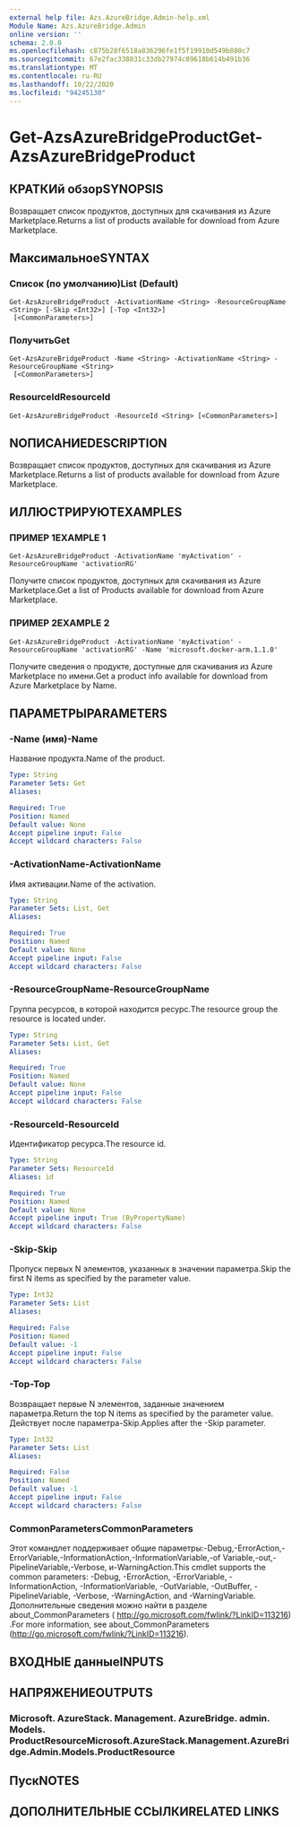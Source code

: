 ```yaml
---
external help file: Azs.AzureBridge.Admin-help.xml
Module Name: Azs.AzureBridge.Admin
online version: ''
schema: 2.0.0
ms.openlocfilehash: c875b28f6518a836296fe1f5f19910d549b880c7
ms.sourcegitcommit: 67e2fac338031c33db27974c89618b614b491b36
ms.translationtype: MT
ms.contentlocale: ru-RU
ms.lasthandoff: 10/22/2020
ms.locfileid: "94245130"
---
```

# <span data-ttu-id="20fbe-101">Get-AzsAzureBridgeProduct</span><span class="sxs-lookup"><span data-stu-id="20fbe-101">Get-AzsAzureBridgeProduct</span></span>

## <span data-ttu-id="20fbe-102">КРАТКИй обзор</span><span class="sxs-lookup"><span data-stu-id="20fbe-102">SYNOPSIS</span></span>
<span data-ttu-id="20fbe-103">Возвращает список продуктов, доступных для скачивания из Azure Marketplace.</span><span class="sxs-lookup"><span data-stu-id="20fbe-103">Returns a list of products available for download from Azure Marketplace.</span></span>

## <span data-ttu-id="20fbe-104">Максимальное</span><span class="sxs-lookup"><span data-stu-id="20fbe-104">SYNTAX</span></span>

### <span data-ttu-id="20fbe-105">Список (по умолчанию)</span><span class="sxs-lookup"><span data-stu-id="20fbe-105">List (Default)</span></span>
```
Get-AzsAzureBridgeProduct -ActivationName <String> -ResourceGroupName <String> [-Skip <Int32>] [-Top <Int32>]
 [<CommonParameters>]
```

### <span data-ttu-id="20fbe-106">Получить</span><span class="sxs-lookup"><span data-stu-id="20fbe-106">Get</span></span>
```
Get-AzsAzureBridgeProduct -Name <String> -ActivationName <String> -ResourceGroupName <String>
 [<CommonParameters>]
```

### <span data-ttu-id="20fbe-107">ResourceId</span><span class="sxs-lookup"><span data-stu-id="20fbe-107">ResourceId</span></span>
```
Get-AzsAzureBridgeProduct -ResourceId <String> [<CommonParameters>]
```

## <span data-ttu-id="20fbe-108">NОПИСАНИЕ</span><span class="sxs-lookup"><span data-stu-id="20fbe-108">DESCRIPTION</span></span>
<span data-ttu-id="20fbe-109">Возвращает список продуктов, доступных для скачивания из Azure Marketplace.</span><span class="sxs-lookup"><span data-stu-id="20fbe-109">Returns a list of products available for download from Azure Marketplace.</span></span>

## <span data-ttu-id="20fbe-110">ИЛЛЮСТРИРУЮТ</span><span class="sxs-lookup"><span data-stu-id="20fbe-110">EXAMPLES</span></span>

### <span data-ttu-id="20fbe-111">ПРИМЕР 1</span><span class="sxs-lookup"><span data-stu-id="20fbe-111">EXAMPLE 1</span></span>
```
Get-AzsAzureBridgeProduct -ActivationName 'myActivation' -ResourceGroupName 'activationRG'
```

<span data-ttu-id="20fbe-112">Получите список продуктов, доступных для скачивания из Azure Marketplace.</span><span class="sxs-lookup"><span data-stu-id="20fbe-112">Get a list of Products available for download from Azure Marketplace.</span></span>

### <span data-ttu-id="20fbe-113">ПРИМЕР 2</span><span class="sxs-lookup"><span data-stu-id="20fbe-113">EXAMPLE 2</span></span>
```
Get-AzsAzureBridgeProduct -ActivationName 'myActivation' -ResourceGroupName 'activationRG' -Name 'microsoft.docker-arm.1.1.0'
```

<span data-ttu-id="20fbe-114">Получите сведения о продукте, доступные для скачивания из Azure Marketplace по имени.</span><span class="sxs-lookup"><span data-stu-id="20fbe-114">Get a product info available for download from Azure Marketplace by Name.</span></span>

## <span data-ttu-id="20fbe-115">ПАРАМЕТРЫ</span><span class="sxs-lookup"><span data-stu-id="20fbe-115">PARAMETERS</span></span>

### <span data-ttu-id="20fbe-116">-Name (имя)</span><span class="sxs-lookup"><span data-stu-id="20fbe-116">-Name</span></span>
<span data-ttu-id="20fbe-117">Название продукта.</span><span class="sxs-lookup"><span data-stu-id="20fbe-117">Name of the product.</span></span>

```yaml
Type: String
Parameter Sets: Get
Aliases:

Required: True
Position: Named
Default value: None
Accept pipeline input: False
Accept wildcard characters: False
```

### <span data-ttu-id="20fbe-118">-ActivationName</span><span class="sxs-lookup"><span data-stu-id="20fbe-118">-ActivationName</span></span>
<span data-ttu-id="20fbe-119">Имя активации.</span><span class="sxs-lookup"><span data-stu-id="20fbe-119">Name of the activation.</span></span>

```yaml
Type: String
Parameter Sets: List, Get
Aliases:

Required: True
Position: Named
Default value: None
Accept pipeline input: False
Accept wildcard characters: False
```

### <span data-ttu-id="20fbe-120">-ResourceGroupName</span><span class="sxs-lookup"><span data-stu-id="20fbe-120">-ResourceGroupName</span></span>
<span data-ttu-id="20fbe-121">Группа ресурсов, в которой находится ресурс.</span><span class="sxs-lookup"><span data-stu-id="20fbe-121">The resource group the resource is located under.</span></span>

```yaml
Type: String
Parameter Sets: List, Get
Aliases:

Required: True
Position: Named
Default value: None
Accept pipeline input: False
Accept wildcard characters: False
```

### <span data-ttu-id="20fbe-122">-ResourceId</span><span class="sxs-lookup"><span data-stu-id="20fbe-122">-ResourceId</span></span>
<span data-ttu-id="20fbe-123">Идентификатор ресурса.</span><span class="sxs-lookup"><span data-stu-id="20fbe-123">The resource id.</span></span>

```yaml
Type: String
Parameter Sets: ResourceId
Aliases: id

Required: True
Position: Named
Default value: None
Accept pipeline input: True (ByPropertyName)
Accept wildcard characters: False
```

### <span data-ttu-id="20fbe-124">-Skip</span><span class="sxs-lookup"><span data-stu-id="20fbe-124">-Skip</span></span>
<span data-ttu-id="20fbe-125">Пропуск первых N элементов, указанных в значении параметра.</span><span class="sxs-lookup"><span data-stu-id="20fbe-125">Skip the first N items as specified by the parameter value.</span></span>

```yaml
Type: Int32
Parameter Sets: List
Aliases:

Required: False
Position: Named
Default value: -1
Accept pipeline input: False
Accept wildcard characters: False
```

### <span data-ttu-id="20fbe-126">-Top</span><span class="sxs-lookup"><span data-stu-id="20fbe-126">-Top</span></span>
<span data-ttu-id="20fbe-127">Возвращает первые N элементов, заданные значением параметра.</span><span class="sxs-lookup"><span data-stu-id="20fbe-127">Return the top N items as specified by the parameter value.</span></span>
<span data-ttu-id="20fbe-128">Действует после параметра-Skip.</span><span class="sxs-lookup"><span data-stu-id="20fbe-128">Applies after the -Skip parameter.</span></span>

```yaml
Type: Int32
Parameter Sets: List
Aliases:

Required: False
Position: Named
Default value: -1
Accept pipeline input: False
Accept wildcard characters: False
```

### <span data-ttu-id="20fbe-129">CommonParameters</span><span class="sxs-lookup"><span data-stu-id="20fbe-129">CommonParameters</span></span>
<span data-ttu-id="20fbe-130">Этот командлет поддерживает общие параметры:-Debug,-ErrorAction,-ErrorVariable,-InformationAction,-InformationVariable,-of Variable,-out,-PipelineVariable,-Verbose, и-WarningAction.</span><span class="sxs-lookup"><span data-stu-id="20fbe-130">This cmdlet supports the common parameters: -Debug, -ErrorAction, -ErrorVariable, -InformationAction, -InformationVariable, -OutVariable, -OutBuffer, -PipelineVariable, -Verbose, -WarningAction, and -WarningVariable.</span></span> <span data-ttu-id="20fbe-131">Дополнительные сведения можно найти в разделе about_CommonParameters ( http://go.microsoft.com/fwlink/?LinkID=113216) .</span><span class="sxs-lookup"><span data-stu-id="20fbe-131">For more information, see about_CommonParameters (http://go.microsoft.com/fwlink/?LinkID=113216).</span></span>

## <span data-ttu-id="20fbe-132">ВХОДНЫЕ данные</span><span class="sxs-lookup"><span data-stu-id="20fbe-132">INPUTS</span></span>

## <span data-ttu-id="20fbe-133">НАПРЯЖЕНИЕ</span><span class="sxs-lookup"><span data-stu-id="20fbe-133">OUTPUTS</span></span>

### <span data-ttu-id="20fbe-134">Microsoft. AzureStack. Management. AzureBridge. admin. Models. ProductResource</span><span class="sxs-lookup"><span data-stu-id="20fbe-134">Microsoft.AzureStack.Management.AzureBridge.Admin.Models.ProductResource</span></span>

## <span data-ttu-id="20fbe-135">Пуск</span><span class="sxs-lookup"><span data-stu-id="20fbe-135">NOTES</span></span>

## <span data-ttu-id="20fbe-136">ДОПОЛНИТЕЛЬНЫЕ ССЫЛКИ</span><span class="sxs-lookup"><span data-stu-id="20fbe-136">RELATED LINKS</span></span>
